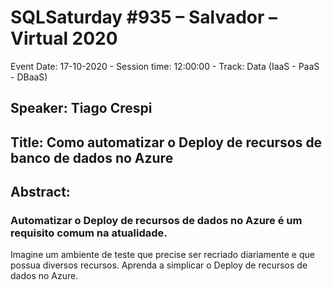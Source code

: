 # SQLSaturday #935 – Salvador – Virtual 2020
Event Date: 17-10-2020 - Session time: 12:00:00 - Track: Data (IaaS - PaaS - DBaaS)
## Speaker: Tiago Crespi
## Title: Como automatizar o Deploy de recursos de banco de dados no Azure
## Abstract:
### Automatizar o Deploy de recursos de dados no Azure é um requisito comum na atualidade. 
Imagine um ambiente de teste que precise ser recriado diariamente e que possua diversos recursos. Aprenda a simplicar o Deploy de recursos de dados no Azure.
